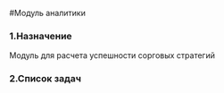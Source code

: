 #Модуль аналитики

### 1.Назначение
Модуль для расчета успешности сорговых стратегий

### 2.Список задач

